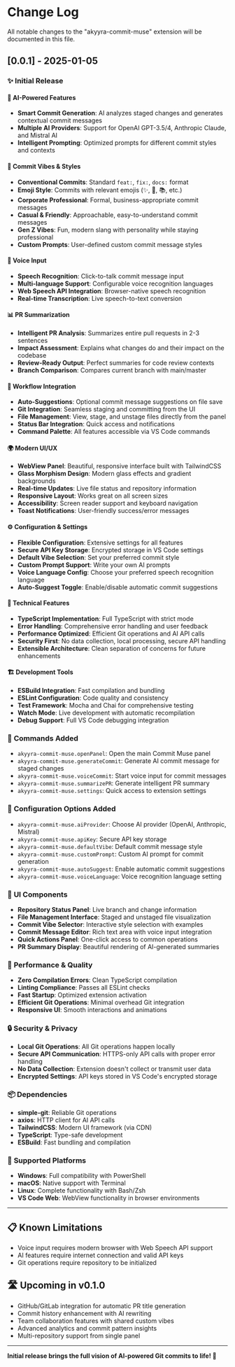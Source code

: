 # Change Log

All notable changes to the "akyyra-commit-muse" extension will be documented in this file.

## [0.0.1] - 2025-01-05

### ✨ Initial Release

#### 🧠 **AI-Powered Features**
- **Smart Commit Generation**: AI analyzes staged changes and generates contextual commit messages
- **Multiple AI Providers**: Support for OpenAI GPT-3.5/4, Anthropic Claude, and Mistral AI
- **Intelligent Prompting**: Optimized prompts for different commit styles and contexts

#### 🎨 **Commit Vibes & Styles**
- **Conventional Commits**: Standard `feat:`, `fix:`, `docs:` format
- **Emoji Style**: Commits with relevant emojis (✨, 🐛, 📚, etc.)
- **Corporate Professional**: Formal, business-appropriate commit messages
- **Casual & Friendly**: Approachable, easy-to-understand commit messages
- **Gen Z Vibes**: Fun, modern slang with personality while staying professional
- **Custom Prompts**: User-defined custom commit message styles

#### 🎤 **Voice Input**
- **Speech Recognition**: Click-to-talk commit message input
- **Multi-language Support**: Configurable voice recognition languages
- **Web Speech API Integration**: Browser-native speech recognition
- **Real-time Transcription**: Live speech-to-text conversion

#### 📊 **PR Summarization**
- **Intelligent PR Analysis**: Summarizes entire pull requests in 2-3 sentences
- **Impact Assessment**: Explains what changes do and their impact on the codebase
- **Review-Ready Output**: Perfect summaries for code review contexts
- **Branch Comparison**: Compares current branch with main/master

#### 🎯 **Workflow Integration**
- **Auto-Suggestions**: Optional commit message suggestions on file save
- **Git Integration**: Seamless staging and committing from the UI
- **File Management**: View, stage, and unstage files directly from the panel
- **Status Bar Integration**: Quick access and notifications
- **Command Palette**: All features accessible via VS Code commands

#### 🌍 **Modern UI/UX**
- **WebView Panel**: Beautiful, responsive interface built with TailwindCSS
- **Glass Morphism Design**: Modern glass effects and gradient backgrounds
- **Real-time Updates**: Live file status and repository information
- **Responsive Layout**: Works great on all screen sizes
- **Accessibility**: Screen reader support and keyboard navigation
- **Toast Notifications**: User-friendly success/error messages

#### ⚙️ **Configuration & Settings**
- **Flexible Configuration**: Extensive settings for all features
- **Secure API Key Storage**: Encrypted storage in VS Code settings
- **Default Vibe Selection**: Set your preferred commit style
- **Custom Prompt Support**: Write your own AI prompts
- **Voice Language Config**: Choose your preferred speech recognition language
- **Auto-Suggest Toggle**: Enable/disable automatic commit suggestions

#### 🔧 **Technical Features**
- **TypeScript Implementation**: Full TypeScript with strict mode
- **Error Handling**: Comprehensive error handling and user feedback
- **Performance Optimized**: Efficient Git operations and AI API calls
- **Security First**: No data collection, local processing, secure API handling
- **Extensible Architecture**: Clean separation of concerns for future enhancements

#### 🏗️ **Development Tools**
- **ESBuild Integration**: Fast compilation and bundling
- **ESLint Configuration**: Code quality and consistency
- **Test Framework**: Mocha and Chai for comprehensive testing
- **Watch Mode**: Live development with automatic recompilation
- **Debug Support**: Full VS Code debugging integration

### 🎯 **Commands Added**
- `akyyra-commit-muse.openPanel`: Open the main Commit Muse panel
- `akyyra-commit-muse.generateCommit`: Generate AI commit message for staged changes
- `akyyra-commit-muse.voiceCommit`: Start voice input for commit messages
- `akyyra-commit-muse.summarizePR`: Generate intelligent PR summary
- `akyyra-commit-muse.settings`: Quick access to extension settings

### 🔧 **Configuration Options Added**
- `akyyra-commit-muse.aiProvider`: Choose AI provider (OpenAI, Anthropic, Mistral)
- `akyyra-commit-muse.apiKey`: Secure API key storage
- `akyyra-commit-muse.defaultVibe`: Default commit message style
- `akyyra-commit-muse.customPrompt`: Custom AI prompt for commit generation
- `akyyra-commit-muse.autoSuggest`: Enable automatic commit suggestions
- `akyyra-commit-muse.voiceLanguage`: Voice recognition language setting

### 🎨 **UI Components**
- **Repository Status Panel**: Live branch and change information
- **File Management Interface**: Staged and unstaged file visualization
- **Commit Vibe Selector**: Interactive style selection with examples
- **Commit Message Editor**: Rich text area with voice input integration
- **Quick Actions Panel**: One-click access to common operations
- **PR Summary Display**: Beautiful rendering of AI-generated summaries

### 🚀 **Performance & Quality**
- **Zero Compilation Errors**: Clean TypeScript compilation
- **Linting Compliance**: Passes all ESLint checks
- **Fast Startup**: Optimized extension activation
- **Efficient Git Operations**: Minimal overhead Git integration
- **Responsive UI**: Smooth interactions and animations

### 🔒 **Security & Privacy**
- **Local Git Operations**: All Git operations happen locally
- **Secure API Communication**: HTTPS-only API calls with proper error handling
- **No Data Collection**: Extension doesn't collect or transmit user data
- **Encrypted Settings**: API keys stored in VS Code's encrypted storage

### 📦 **Dependencies**
- **simple-git**: Reliable Git operations
- **axios**: HTTP client for AI API calls
- **TailwindCSS**: Modern UI framework (via CDN)
- **TypeScript**: Type-safe development
- **ESBuild**: Fast bundling and compilation

### 🎯 **Supported Platforms**
- **Windows**: Full compatibility with PowerShell
- **macOS**: Native support with Terminal
- **Linux**: Complete functionality with Bash/Zsh
- **VS Code Web**: WebView functionality in browser environments

---

## 📋 **Known Limitations**
- Voice input requires modern browser with Web Speech API support
- AI features require internet connection and valid API keys
- Git operations require repository to be initialized

## 🛣️ **Upcoming in v0.1.0**
- GitHub/GitLab integration for automatic PR title generation
- Commit history enhancement with AI rewriting
- Team collaboration features with shared custom vibes
- Advanced analytics and commit pattern insights
- Multi-repository support from single panel

---

**Initial release brings the full vision of AI-powered Git commits to life! 🚀**